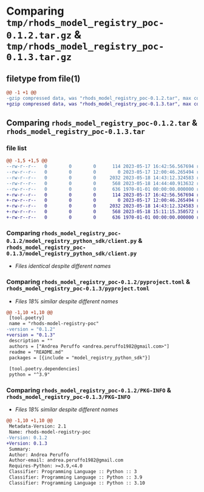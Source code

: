# Comparing `tmp/rhods_model_registry_poc-0.1.2.tar.gz` & `tmp/rhods_model_registry_poc-0.1.3.tar.gz`

## filetype from file(1)

```diff
@@ -1 +1 @@
-gzip compressed data, was "rhods_model_registry_poc-0.1.2.tar", max compression
+gzip compressed data, was "rhods_model_registry_poc-0.1.3.tar", max compression
```

## Comparing `rhods_model_registry_poc-0.1.2.tar` & `rhods_model_registry_poc-0.1.3.tar`

### file list

```diff
@@ -1,5 +1,5 @@
--rw-r--r--   0        0        0      114 2023-05-17 16:42:56.567694 rhods_model_registry_poc-0.1.2/README.md
--rw-r--r--   0        0        0        0 2023-05-17 12:00:46.265494 rhods_model_registry_poc-0.1.2/model_registry_python_sdk/__init__.py
--rw-r--r--   0        0        0     2032 2023-05-18 14:43:12.324583 rhods_model_registry_poc-0.1.2/model_registry_python_sdk/client.py
--rw-r--r--   0        0        0      568 2023-05-18 14:44:40.913632 rhods_model_registry_poc-0.1.2/pyproject.toml
--rw-r--r--   0        0        0      636 1970-01-01 00:00:00.000000 rhods_model_registry_poc-0.1.2/PKG-INFO
+-rw-r--r--   0        0        0      114 2023-05-17 16:42:56.567694 rhods_model_registry_poc-0.1.3/README.md
+-rw-r--r--   0        0        0        0 2023-05-17 12:00:46.265494 rhods_model_registry_poc-0.1.3/model_registry_python_sdk/__init__.py
+-rw-r--r--   0        0        0     2032 2023-05-18 14:43:12.324583 rhods_model_registry_poc-0.1.3/model_registry_python_sdk/client.py
+-rw-r--r--   0        0        0      568 2023-05-18 15:11:15.350572 rhods_model_registry_poc-0.1.3/pyproject.toml
+-rw-r--r--   0        0        0      636 1970-01-01 00:00:00.000000 rhods_model_registry_poc-0.1.3/PKG-INFO
```

### Comparing `rhods_model_registry_poc-0.1.2/model_registry_python_sdk/client.py` & `rhods_model_registry_poc-0.1.3/model_registry_python_sdk/client.py`

 * *Files identical despite different names*

### Comparing `rhods_model_registry_poc-0.1.2/pyproject.toml` & `rhods_model_registry_poc-0.1.3/pyproject.toml`

 * *Files 18% similar despite different names*

```diff
@@ -1,10 +1,10 @@
 [tool.poetry]
 name = "rhods-model-registry-poc"
-version = "0.1.2"
+version = "0.1.3"
 description = ""
 authors = ["Andrea Peruffo <andrea.peruffo1982@gmail.com>"]
 readme = "README.md"
 packages = [{include = "model_registry_python_sdk"}]
 
 [tool.poetry.dependencies]
 python = "^3.9"
```

### Comparing `rhods_model_registry_poc-0.1.2/PKG-INFO` & `rhods_model_registry_poc-0.1.3/PKG-INFO`

 * *Files 18% similar despite different names*

```diff
@@ -1,10 +1,10 @@
 Metadata-Version: 2.1
 Name: rhods-model-registry-poc
-Version: 0.1.2
+Version: 0.1.3
 Summary: 
 Author: Andrea Peruffo
 Author-email: andrea.peruffo1982@gmail.com
 Requires-Python: >=3.9,<4.0
 Classifier: Programming Language :: Python :: 3
 Classifier: Programming Language :: Python :: 3.9
 Classifier: Programming Language :: Python :: 3.10
```

